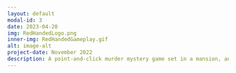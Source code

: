 ```yaml
---
layout: default
modal-id: 3
date: 2023-04-20
img: RedHandedLogo.png
inner-img: RedHandedGameplay.gif
alt: image-alt
project-date: November 2022
description: A point-and-click murder mystery game set in a mansion, and playing as a Detective solving the case. Developed with a team of 4 within 4 months, Red Handed is now available on <a href="https://bazzagibbs.itch.io/red-handed" target="_blank"><i class="fa-brands fa-fw fa-itch-io"></i></a>.<br> I was the animator (2D Tween) and <a href="https://www.youtube.com/@RedHandedGame" target="_blank">marketing/social media manager <i class="fa-brands fa-fw fa-youtube"></i></a> of the game. 
---
```

